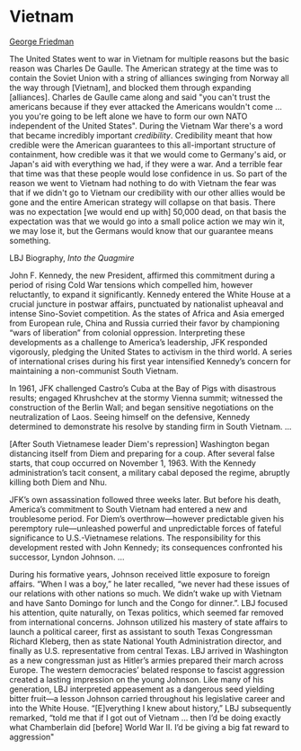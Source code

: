 # Vietnam

[George Friedman](https://www.youtube.com/watch?v=mkSk7hKudpA)

The United States went to war in Vietnam for multiple reasons but the
basic reason was Charles De Gaulle. The American strategy at the time
was to contain the Soviet Union with a string of alliances swinging
from Norway all the way through [Vietnam], and blocked them through
expanding [alliances]. Charles de Gaulle came along and said "you
can't trust the americans because if they ever attacked the Americans
wouldn't come ...  you you're going to be left alone we have to form
our own NATO independent of the United States". During the Vietnam War
there's a word that became incredibly important *credibility*.
Credibility meant that how credible were the American guarantees to
this all-important structure of containment, how credible was it that
we would come to Germany's aid, or Japan's aid with everything we had,
if they were a war. And a terrible fear that time was that these
people would lose confidence in us. So part of the reason we went to
Vietnam had nothing to do with Vietnam the fear was that if we didn't
go to Vietnam our credibility with our other allies would be gone and
the entire American strategy will collapse on that basis. There was no
expectation [we would end up with] 50,000 dead, on that basis the
expectation was that we would go into a small police action we may win
it, we may lose it, but the Germans would know that our guarantee
means something.

LBJ Biography, *Into the Quagmire*

John F. Kennedy, the new President, affirmed this commitment during a
period of rising Cold War tensions which compelled him, however
reluctantly, to expand it significantly. Kennedy entered the White
House at a crucial juncture in postwar affairs, punctuated by
nationalist upheaval and intense Sino-Soviet competition. As the
states of Africa and Asia emerged from European rule, China and Russia
curried their favor by championing “wars of liberation” from colonial
oppression. Interpreting these developments as a challenge to
America’s leadership, JFK responded vigorously, pledging the United
States to activism in the third world.  A series of international
crises during his first year intensified Kennedy’s concern for
maintaining a non-communist South Vietnam.

In 1961, JFK challenged Castro’s Cuba at the Bay of Pigs with
disastrous results; engaged Khrushchev at the stormy Vienna summit;
witnessed the construction of the Berlin Wall; and began sensitive
negotiations on the neutralization of Laos. Seeing himself on the
defensive, Kennedy determined to demonstrate his resolve by standing
firm in South Vietnam. ...

[After South Vietnamese leader Diem's repression] Washington began
distancing itself from Diem and preparing for a coup.  After several
false starts, that coup occurred on November 1, 1963. With the Kennedy
administration’s tacit consent, a military cabal deposed the regime,
abruptly killing both Diem and Nhu.

JFK’s own assassination followed three weeks later. But before his
death, America’s commitment to South Vietnam had entered a new and
troublesome period. For Diem’s overthrow—however predictable given his
peremptory rule—unleashed powerful and unpredictable forces of fateful
significance to U.S.-Vietnamese relations. The responsibility for this
development rested with John Kennedy; its consequences confronted his
successor, Lyndon Johnson. ...

<a name='lbj'/>

During his formative years, Johnson received little exposure to
foreign affairs. “When I was a boy,” he later recalled, “we never had
these issues of our relations with other nations so much. We didn’t
wake up with Vietnam and have Santo Domingo for lunch and the Congo
for dinner.”. LBJ focused his attention, quite naturally, on Texas
politics, which seemed far removed from international
concerns. Johnson utilized his mastery of state affairs to launch a
political career, first as assistant to south Texas Congressman
Richard Kleberg, then as state National Youth Administration director,
and finally as U.S. representative from central Texas.  LBJ arrived in
Washington as a new congressman just as Hitler’s armies prepared their
march across Europe. The western democracies’ belated response to
fascist aggression created a lasting impression on the young
Johnson. Like many of his generation, LBJ interpreted appeasement as a
dangerous seed yielding bitter fruit—a lesson Johnson carried
throughout his legislative career and into the White
House. “[E]verything I knew about history,” LBJ subsequently remarked,
“told me that if I got out of Vietnam ...  then I’d be doing exactly
what Chamberlain did [before] World War II. I’d be giving a big fat
reward to aggression"

